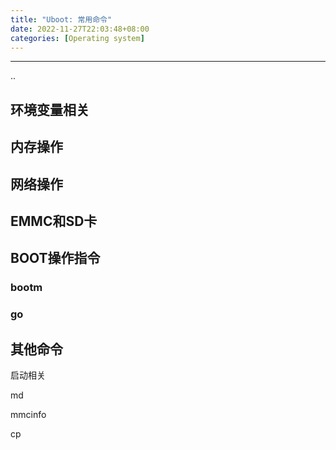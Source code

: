 ```yaml
---
title: "Uboot: 常用命令"
date: 2022-11-27T22:03:48+08:00
categories: [Operating system]
---
```


--------------------------------------









..



## 环境变量相关



## 内存操作



## 网络操作



## EMMC和SD卡



## BOOT操作指令

### bootm

### go





## 其他命令





启动相关









md



mmcinfo



cp











